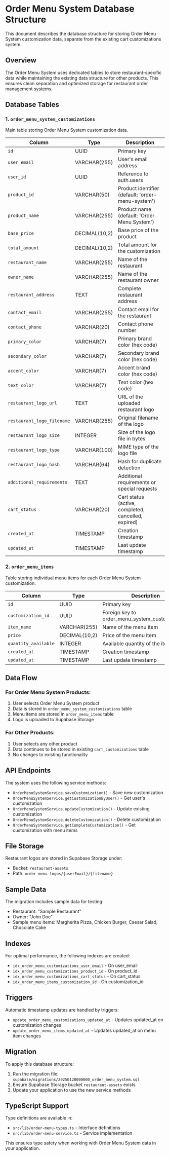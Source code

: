 # Order Menu System Database Structure

This document describes the database structure for storing Order Menu System customization data, separate from the existing cart customizations system.

## Overview

The Order Menu System uses dedicated tables to store restaurant-specific data while maintaining the existing data structure for other products. This ensures clean separation and optimized storage for restaurant order management systems.

## Database Tables

### 1. `order_menu_system_customizations`

Main table storing Order Menu System customization data.

| Column | Type | Description |
|--------|------|-------------|
| `id` | UUID | Primary key |
| `user_email` | VARCHAR(255) | User's email address |
| `user_id` | UUID | Reference to auth.users |
| `product_id` | VARCHAR(50) | Product identifier (default: 'order-menu-system') |
| `product_name` | VARCHAR(255) | Product name (default: 'Order Menu System') |
| `base_price` | DECIMAL(10,2) | Base price of the product |
| `total_amount` | DECIMAL(10,2) | Total amount for the customization |
| `restaurant_name` | VARCHAR(255) | Name of the restaurant |
| `owner_name` | VARCHAR(255) | Name of the restaurant owner |
| `restaurant_address` | TEXT | Complete restaurant address |
| `contact_email` | VARCHAR(255) | Contact email for the restaurant |
| `contact_phone` | VARCHAR(20) | Contact phone number |
| `primary_color` | VARCHAR(7) | Primary brand color (hex code) |
| `secondary_color` | VARCHAR(7) | Secondary brand color (hex code) |
| `accent_color` | VARCHAR(7) | Accent brand color (hex code) |
| `text_color` | VARCHAR(7) | Text color (hex code) |
| `restaurant_logo_url` | TEXT | URL of the uploaded restaurant logo |
| `restaurant_logo_filename` | VARCHAR(255) | Original filename of the logo |
| `restaurant_logo_size` | INTEGER | Size of the logo file in bytes |
| `restaurant_logo_type` | VARCHAR(100) | MIME type of the logo file |
| `restaurant_logo_hash` | VARCHAR(64) | Hash for duplicate detection |
| `additional_requirements` | TEXT | Additional requirements or special requests |
| `cart_status` | VARCHAR(20) | Cart status (active, completed, cancelled, expired) |
| `created_at` | TIMESTAMP | Creation timestamp |
| `updated_at` | TIMESTAMP | Last update timestamp |

### 2. `order_menu_items`

Table storing individual menu items for each Order Menu System customization.

| Column | Type | Description |
|--------|------|-------------|
| `id` | UUID | Primary key |
| `customization_id` | UUID | Foreign key to order_menu_system_customizations |
| `item_name` | VARCHAR(255) | Name of the menu item |
| `price` | DECIMAL(10,2) | Price of the menu item |
| `quantity_available` | INTEGER | Available quantity of the item |
| `created_at` | TIMESTAMP | Creation timestamp |
| `updated_at` | TIMESTAMP | Last update timestamp |

## Data Flow

### For Order Menu System Products:
1. User selects Order Menu System product
2. Data is stored in `order_menu_system_customizations` table
3. Menu items are stored in `order_menu_items` table
4. Logo is uploaded to Supabase Storage

### For Other Products:
1. User selects any other product
2. Data continues to be stored in existing `cart_customizations` table
3. No changes to existing functionality

## API Endpoints

The system uses the following service methods:

- `OrderMenuSystemService.saveCustomization()` - Save new customization
- `OrderMenuSystemService.getCustomizationByUser()` - Get user's customization
- `OrderMenuSystemService.updateCustomization()` - Update existing customization
- `OrderMenuSystemService.deleteCustomization()` - Delete customization
- `OrderMenuSystemService.getCompleteCustomization()` - Get customization with menu items

## File Storage

Restaurant logos are stored in Supabase Storage under:
- Bucket: `restaurant-assets`
- Path: `order-menu-logos/{userEmail}/{filename}`

## Sample Data

The migration includes sample data for testing:
- Restaurant: "Sample Restaurant"
- Owner: "John Doe"
- Sample menu items: Margherita Pizza, Chicken Burger, Caesar Salad, Chocolate Cake

## Indexes

For optimal performance, the following indexes are created:
- `idx_order_menu_customizations_user_email` - On user_email
- `idx_order_menu_customizations_product_id` - On product_id
- `idx_order_menu_customizations_cart_status` - On cart_status
- `idx_order_menu_items_customization_id` - On customization_id

## Triggers

Automatic timestamp updates are handled by triggers:
- `update_order_menu_customizations_updated_at` - Updates updated_at on customization changes
- `update_order_menu_items_updated_at` - Updates updated_at on menu item changes

## Migration

To apply this database structure:

1. Run the migration file: `supabase/migrations/20250120000000_order_menu_system.sql`
2. Ensure Supabase Storage bucket `restaurant-assets` exists
3. Update your application to use the new service methods

## TypeScript Support

Type definitions are available in:
- `src/lib/order-menu-types.ts` - Interface definitions
- `src/lib/order-menu-service.ts` - Service implementation

This ensures type safety when working with Order Menu System data in your application.
